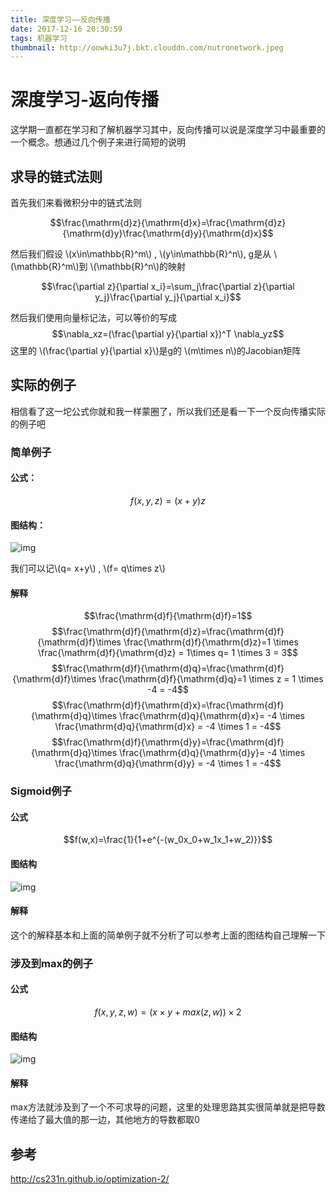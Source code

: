 ```yaml
---
title: 深度学习——反向传播
date: 2017-12-16 20:30:59
tags: 机器学习
thumbnail: http://oowki3u7j.bkt.clouddn.com/nutronetwork.jpeg
---
```

<script ty-e="text/javascript" src="http://cdn.mathjax.org/mathjax/latest/MathJax.js?config=default"></script>
# 深度学习-返向传播
这学期一直都在学习和了解机器学习其中，反向传播可以说是深度学习中最重要的一个概念。想通过几个例子来进行简短的说明

## 求导的链式法则
首先我们来看微积分中的链式法则

$$\frac{\mathrm{d}z}{\mathrm{d}x}=\frac{\mathrm{d}z}{\mathrm{d}y}\frac{\mathrm{d}y}{\mathrm{d}x}$$

然后我们假设 \\(x\in\mathbb{R}^m\\) , \\(y\in\mathbb{R}^n\\), g是从 \\(\mathbb{R}^m\\)到 \\(\mathbb{R}^n\\)的映射


$$\frac{\partial z}{\partial x_i}=\sum_j\frac{\partial z}{\partial y_j}\frac{\partial y_j}{\partial x_i}$$

然后我们使用向量标记法，可以等价的写成
$$\nabla_xz=(\frac{\partial y}{\partial x})^T \nabla_yz$$
这里的 \\(\frac{\partial y}{\partial x}\\)是g的 \\(m\times n\\)的Jacobian矩阵

## 实际的例子

相信看了这一坨公式你就和我一样蒙圈了，所以我们还是看一下一个反向传播实际的例子吧

### 简单例子
#### 公式：

$$f(x,y,z)=(x+y)z$$

#### 图结构：


![img](http://oowki3u7j.bkt.clouddn.com/%E5%B1%8F%E5%B9%95%E5%BF%AB%E7%85%A7%202017-12-16%20%E4%B8%8B%E5%8D%8810.46.07.png)

我们可以记\\(q= x+y\\) , \\(f= q\times z\\)


####  解释

$$\frac{\mathrm{d}f}{\mathrm{d}f}=1$$
$$\frac{\mathrm{d}f}{\mathrm{d}z}=\frac{\mathrm{d}f}{\mathrm{d}f}\times \frac{\mathrm{d}f}{\mathrm{d}z}=1 \times \frac{\mathrm{d}f}{\mathrm{d}z} = 1\times q= 1 \times 3 = 3$$
$$\frac{\mathrm{d}f}{\mathrm{d}q}=\frac{\mathrm{d}f}{\mathrm{d}f}\times \frac{\mathrm{d}f}{\mathrm{d}q}=1 \times z = 1 \times -4 = -4$$
$$\frac{\mathrm{d}f}{\mathrm{d}x}=\frac{\mathrm{d}f}{\mathrm{d}q}\times \frac{\mathrm{d}q}{\mathrm{d}x}= -4 \times \frac{\mathrm{d}q}{\mathrm{d}x} = -4 \times 1 = -4$$
$$\frac{\mathrm{d}f}{\mathrm{d}y}=\frac{\mathrm{d}f}{\mathrm{d}q}\times \frac{\mathrm{d}q}{\mathrm{d}y}= -4 \times \frac{\mathrm{d}q}{\mathrm{d}y} = -4 \times 1 = -4$$

### Sigmoid例子
#### 公式

$$f(w,x)=\frac{1}{1+e^{-(w_0x_0+w_1x_1+w_2)}}$$

#### 图结构

![img](http://oowki3u7j.bkt.clouddn.com/fanxiangchuanbo2.png)


#### 解释

这个的解释基本和上面的简单例子就不分析了可以参考上面的图结构自己理解一下

### 涉及到max的例子
#### 公式
$$f(x,y,z,w)=(x\times y + max(z,w))\times 2$$
#### 图结构

![img](http://oowki3u7j.bkt.clouddn.com/fanxiangchuanbo3.png)


#### 解释
max方法就涉及到了一个不可求导的问题，这里的处理思路其实很简单就是把导数传递给了最大值的那一边，其他地方的导数都取0

## 参考
http://cs231n.github.io/optimization-2/
